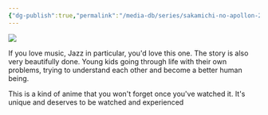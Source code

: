```yaml
---
{"dg-publish":true,"permalink":"/media-db/series/sakamichi-no-apollon-2012/","title":"Sakamichi no Apollon","tags":["mediaDB/tv/series"]}
---
```


<img src="https://cdn.myanimelist.net/images/anime/1604/98654.jpg">

If you love music, Jazz in particular, you'd love this one. The story is also very beautifully done. Young kids going through life with their own problems, trying to understand each other and become a better human being.

This is a kind of anime that you won't forget once you've watched it. It's unique and deserves to be watched and experienced